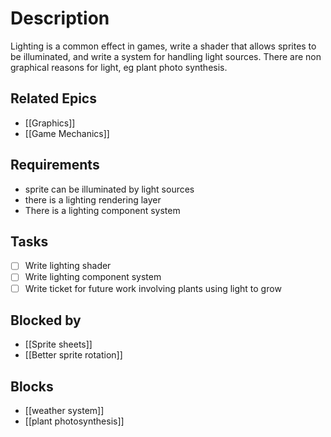 # Description

Lighting is a common effect in games, write a shader that allows sprites to be illuminated, and write a system for handling light sources. There are non graphical reasons for light, eg plant photo synthesis.

## Related Epics

- [[Graphics]]
- [[Game Mechanics]]
## Requirements

- sprite can be illuminated by light sources
- there is a lighting rendering layer
- There is a lighting component system 

## Tasks 

- [ ] Write lighting shader
- [ ] Write lighting component system
- [ ] Write ticket for future work involving plants using light to grow
## Blocked by 

- [[Sprite sheets]]
- [[Better sprite rotation]]

## Blocks

- [[weather system]]
- [[plant photosynthesis]]
